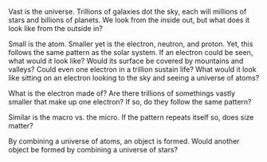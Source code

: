 Vast is the universe. Trillions of galaxies dot the sky, each will millions of stars and billions of planets. 
We look from the inside out, but what does it look like from the outside in?

Small is the atom. Smaller yet is the electron, neutron, and proton. Yet, this follows the same pattern as the solar system. 
If an electron could be seen, what would it look like? Would its surface be covered by mountains and valleys? 
Could even one electron in a trillion sustain life? What would it look like sitting on an electron looking 
to the sky and seeing a universe of atoms? 

What is the electron made of? Are there trillions of somethings vastly smaller that make up one electron? 
If so, do they follow the same pattern?

Similar is the macro vs. the micro. If the pattern repeats itself so, does size matter? 

By combining a universe of atoms, an object is formed. Would another object be formed by combining a universe of stars?
